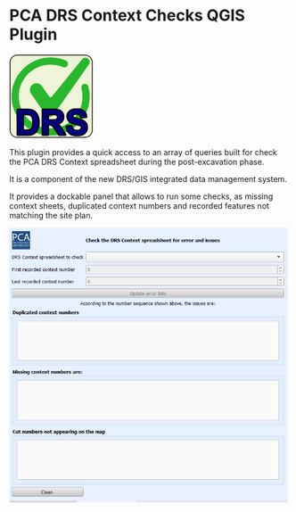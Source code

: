 


<h1>PCA DRS Context Checks QGIS Plugin</h1>

<img src="PCA DRS Context Checks/icons/PCA_DRS_context_checks_icon.png" width="150" height="150"/>

This plugin provides a quick access to an array of queries built for check the PCA DRS Context spreadsheet during the post-excavation phase.


	
It is a component of the new DRS/GIS integrated data management system. 

It provides a dockable panel that allows to run some checks, as missing context sheets, duplicated context numbers and recorded features not matching the site plan.

<img src="images/dockpanel.png" width="500"/>






